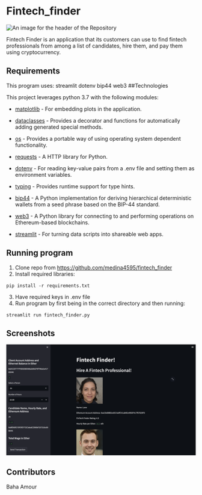 # Fintech_finder

![An image for the header of the Repository](./images/eth.png)

Fintech Finder is an application that its customers can use to find fintech professionals from among a list of candidates, hire them, and pay them using cryptocurrency.

## Requirements
This program uses:
    streamlit
    dotenv
    bip44
    web3
##Technologies

This project leverages python 3.7 with the following modules:

* [matplotlib](https://matplotlib.org/stable/users/index.html) - For embedding plots in the application.

* [dataclasses](https://docs.python.org/3/library/dataclasses.html) - Provides a decorator and functions for automatically adding generated special methods.

* [os](https://docs.python.org/3/library/os.html) - Provides a portable way of using operating system dependent functionality.

* [requests](https://docs.python-requests.org/en/master/) - A HTTP library for Python.

* [dotenv](https://pypi.org/project/python-dotenv/) - For reading key-value pairs from a .env file and setting them as environment
variables.

* [typing](https://docs.python.org/3/library/typing.html) - Provides runtime support for type hints.

* [bip44](https://pypi.org/project/bip44/) - A Python implementation for deriving hierarchical deterministic wallets from a seed phrase based on the BIP-44 standard.

* [web3](https://web3py.readthedocs.io/en/stable/overview.html) - A Python library for connecting to and performing operations on Ethereum-based blockchains.

* [streamlit](https://streamlit.io) - For turning data scripts into shareable web apps.

## Running program
1. Clone repo from https://github.com/medina4595/fintech_finder
2. Install required libraries:
```shell
pip install -r requirements.txt
```
3. Have required keys in .env file
4. Run program by first being in the correct directory and then running:
```shell
streamlit run fintech_finder.py
```

## Screenshots

![example1](Images/screenshot.png)


## Contributors

Baha Amour
